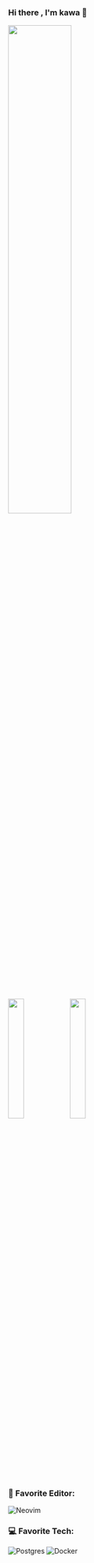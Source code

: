 ### Hi there , I'm kawa 👋

<img width="50.5%" src="http://github-profile-summary-cards-gmbv2ohs3.vercel.app/api/cards/profile-details?username=Lttce&theme=nord_dark" />

<img width="25%" src="http://github-profile-summary-cards-gmbv2ohs3.vercel.app/api/cards/repos-per-language?username=Lttce&theme=nord_dark" /><img width="25%" src="http://github-profile-summary-cards-gmbv2ohs3.vercel.app/api/cards/most-commit-language?username=Lttce&theme=nord_dark" />

### 📝 Favorite Editor:
![Neovim](https://img.shields.io/badge/NeoVim-%2357A143.svg?&style=for-the-badge&logo=neovim&logoColor=white)

### 💻 Favorite Tech:
![Postgres](https://img.shields.io/badge/postgres-%23316192.svg?style=for-the-badge&logo=postgresql&logoColor=white)
![Docker](https://img.shields.io/badge/docker-%230db7ed.svg?style=for-the-badge&logo=docker&logoColor=white) 

